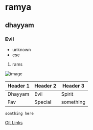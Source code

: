 # ramya
## dhayyam
### Evil
- unknown
- cse
1. rams

![image](https://photos.google.com/search/_cAF1QipM~upF839uLX1u9dFeDrH1dXtBc0B-6WKO4_/photo/AF1QipMEKNBQ85hRdONO00XzIgc32OpBR3-NBEB-ZZ2p)

| Header 1 | Header 2 | Header 3 |
|-----------|----------|----------|
| Dhayyam   | Evil     | Spirit   |
| Fav       | Special  | something|

`somthing here`


[Git  Links](https://github.com)

